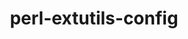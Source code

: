 ---
title: "perl-extutils-config"
layout: cache
categories: [package, develop-2025-02-02]
meta: {"versions": ["0.010"], "compilers": ["gcc@=11.1.0", "gcc@=11.4.0"], "oss": ["ubuntu20.04", "ubuntu22.04"], "platforms": ["linux"], "targets": ["x86_64_v3"], "stacks": ["data-vis-sdk", "e4s", "hep", "root"], "num_specs": 2, "num_specs_by_stack": {"data-vis-sdk": 1, "root": 2, "hep": 1, "e4s": 1}}
spec_details: [{"hash": "iiwhvi27wmwrwlaxz7hwbtgsl7ortsac", "compiler": "gcc@=11.1.0", "versions": ["0.010"], "os": "ubuntu20.04", "platform": "linux", "target": "x86_64_v3", "variants": ["build_system=perl"], "stacks": ["data-vis-sdk", "root"], "size": "-", "tarball": "https://binaries.spack.io/develop-2025-02-02/build_cache/linux-ubuntu20.04-x86_64_v3/gcc-11.1.0/perl-extutils-config-0.010/linux-ubuntu20.04-x86_64_v3-gcc-11.1.0-perl-extutils-config-0.010-iiwhvi27wmwrwlaxz7hwbtgsl7ortsac.spack"}, {"hash": "w3vwmzre7i4icgya4hhoinkq6evvm36g", "compiler": "gcc@=11.4.0", "versions": ["0.010"], "os": "ubuntu22.04", "platform": "linux", "target": "x86_64_v3", "variants": ["build_system=perl"], "stacks": ["hep", "e4s", "root"], "size": "-", "tarball": "https://binaries.spack.io/develop-2025-02-02/build_cache/linux-ubuntu22.04-x86_64_v3/gcc-11.4.0/perl-extutils-config-0.010/linux-ubuntu22.04-x86_64_v3-gcc-11.4.0-perl-extutils-config-0.010-w3vwmzre7i4icgya4hhoinkq6evvm36g.spack"}]
---
